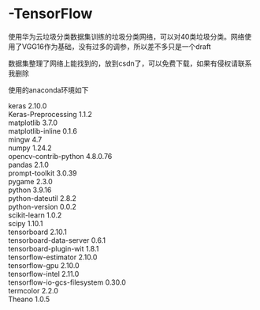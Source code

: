 # -TensorFlow
使用华为云垃圾分类数据集训练的垃圾分类网络，可以对40类垃圾分类。网络使用了VGG16作为基础，没有过多的调参，所以差不多只是一个draft

数据集整理了网络上能找到的，放到csdn了，可以免费下载，如果有侵权请联系我删除


使用的anaconda环境如下

keras                     2.10.0  
Keras-Preprocessing       1.1.2  
matplotlib                3.7.0  
matplotlib-inline         0.1.6  
mingw                     4.7     
numpy                     1.24.2        
opencv-contrib-python     4.8.0.76   
pandas                    2.1.0                       
prompt-toolkit            3.0.39  
pygame                    2.3.0     
python                    3.9.16   
python-dateutil           2.8.2  
python-version            0.0.2                
scikit-learn              1.0.2             
scipy                     1.10.1            
tensorboard               2.10.1           
tensorboard-data-server   0.6.1           
tensorboard-plugin-wit    1.8.1               
tensorflow-estimator      2.10.0                 
tensorflow-gpu            2.10.0                  
tensorflow-intel          2.11.0           
tensorflow-io-gcs-filesystem 0.30.0                
termcolor                 2.2.0               
Theano                    1.0.5              
